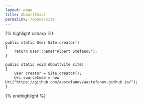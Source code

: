```yaml
---
layout: page
title: About(this)
permalink: /about/site
---
```

<div class="aboutsite">
{% highlight csharp %}

	public static User Site.creator()
	{
		return User::name("Albert Stefanov");
	}

	public static void About(Site site)
	{
		User creator = Site.creator();
		Uri sourceCode = new Uri("https://github.com/aastefanov/aastefanov.github.io/");
	}
	
{% endhighlight %}
</div>
